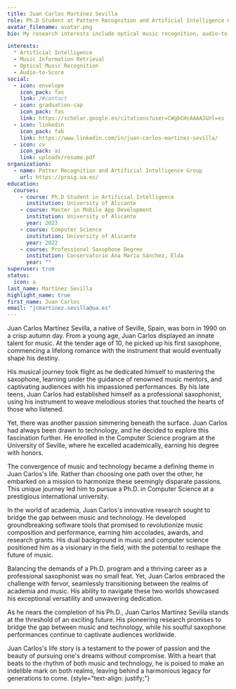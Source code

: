 ```yaml
---
title: Juan Carlos Martínez Sevilla
role: Ph.D Student at Pattern Recognition and Artificial Intelligence Group
avatar_filename: avatar.png
bio: My research interests include optical music recognition, audio-to-score transcription.

interests:
  * Artificial Intelligence
  - Music Information Retrieval
  - Optical Music Recognition
  - Audio-to-Score
social:
  - icon: envelope
    icon_pack: fas
    link: /#contact
  - icon: graduation-cap
    icon_pack: fas
    link: https://scholar.google.es/citations?user=CWgbCHcAAAAJ&hl=es
  - icon: linkedin
    icon_pack: fab
    link: https://www.linkedin.com/in/juan-carlos-martinez-sevilla/
  - icon: cv
    icon_pack: ai
    link: uploads/resume.pdf
organizations:
  - name: Patter Recognition and Artificial Intelligence Group
    url: https://praig.ua.es/
education:
  courses:
    - course: Ph.D Student in Artificial Intelligence
      institution: University of Alicante
    - course: Master in Mobile App Development
      institution: University of Alicante
      year: 2023
    - course: Computer Science
      institution: University of Alicante
      year: 2022
    - course: Professional Saxophone Degree
      institution: Conservatorio Ana María Sánchez, Elda
      year: ""
superuser: true
status:
  icon: a
last_name: Martínez Sevilla
highlight_name: true
first_name: Juan Carlos
email: "jcmartinez.sevilla@ua.es"
---
```

Juan Carlos Martínez Sevilla, a native of Seville, Spain, was born in 1990 on a crisp autumn day. From a young age, Juan Carlos displayed an innate talent for music. At the tender age of 10, he picked up his first saxophone, commencing a lifelong romance with the instrument that would eventually shape his destiny.

His musical journey took flight as he dedicated himself to mastering the saxophone, learning under the guidance of renowned music mentors, and captivating audiences with his impassioned performances. By his late teens, Juan Carlos had established himself as a professional saxophonist, using his instrument to weave melodious stories that touched the hearts of those who listened.

Yet, there was another passion simmering beneath the surface. Juan Carlos had always been drawn to technology, and he decided to explore this fascination further. He enrolled in the Computer Science program at the University of Seville, where he excelled academically, earning his degree with honors.

The convergence of music and technology became a defining theme in Juan Carlos's life. Rather than choosing one path over the other, he embarked on a mission to harmonize these seemingly disparate passions. This unique journey led him to pursue a Ph.D. in Computer Science at a prestigious international university.

In the world of academia, Juan Carlos's innovative research sought to bridge the gap between music and technology. He developed groundbreaking software tools that promised to revolutionize music composition and performance, earning him accolades, awards, and research grants. His dual background in music and computer science positioned him as a visionary in the field, with the potential to reshape the future of music.

Balancing the demands of a Ph.D. program and a thriving career as a professional saxophonist was no small feat. Yet, Juan Carlos embraced the challenge with fervor, seamlessly transitioning between the realms of academia and music. His ability to navigate these two worlds showcased his exceptional versatility and unwavering dedication.

As he nears the completion of his Ph.D., Juan Carlos Martínez Sevilla stands at the threshold of an exciting future. His pioneering research promises to bridge the gap between music and technology, while his soulful saxophone performances continue to captivate audiences worldwide.

Juan Carlos's life story is a testament to the power of passion and the beauty of pursuing one's dreams without compromise. With a heart that beats to the rhythm of both music and technology, he is poised to make an indelible mark on both realms, leaving behind a harmonious legacy for generations to come.
{style="text-align: justify;"}